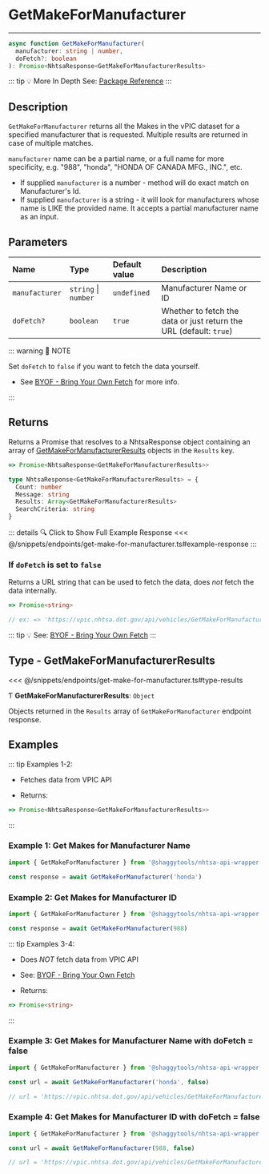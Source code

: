 # GetMakeForManufacturer

---

```typescript
async function GetMakeForManufacturer(
  manufacturer: string | number,
  doFetch?: boolean
): Promise<NhtsaResponse<GetMakeForManufacturerResults>
```

::: tip :bulb: More In Depth
See: [Package Reference](../../../typedoc/api/endpoints/GetMakeForManufacturer)
:::

## Description

`GetMakeForManufacturer` returns all the Makes in the vPIC dataset for a specified manufacturer
that is requested. Multiple results are returned in case of multiple matches.

`manufacturer` name can be a partial name, or a full name for more specificity, e.g. "988",
"honda", "HONDA OF CANADA MFG., INC.", etc.

- If supplied `manufacturer` is a number - method will do exact match on Manufacturer's Id.
- If supplied `manufacturer` is a string - it will look for manufacturers whose name is LIKE the
  provided name. It accepts a partial manufacturer name as an input.

## Parameters

| Name           | Type                 | Default value | Description                                                        |
| :------------- | :------------------- | :------------ | :----------------------------------------------------------------- |
| `manufacturer` | `string` \| `number` | `undefined`   | Manufacturer Name or ID                                            |
| `doFetch?`     | `boolean`            | `true`        | Whether to fetch the data or just return the URL (default: `true`) |

::: warning 📝 NOTE

Set `doFetch` to `false` if you want to fetch the data yourself.

- See [BYOF - Bring Your Own Fetch](../../bring-your-own-fetch.md#option-1-set-dofetch-to-false)
  for more info.

:::

## Returns

Returns a Promise that resolves to a NhtsaResponse object containing an array of
[GetMakeForManufacturerResults](#type-getmakeformanufacturerresults) objects in the `Results` key.

```typescript
=> Promise<NhtsaResponse<GetMakeForManufacturerResults>>
```

```typescript
type NhtsaResponse<GetMakeForManufacturerResults> = {
  Count: number
  Message: string
  Results: Array<GetMakeForManufacturerResults>
  SearchCriteria: string
}
```

::: details :mag: Click to Show Full Example Response
<<< @/snippets/endpoints/get-make-for-manufacturer.ts#example-response
:::

### If `doFetch` is set to `false`

Returns a URL string that can be used to fetch the data, does _not_ fetch the data internally.

```typescript
=> Promise<string>

// ex: => 'https://vpic.nhtsa.dot.gov/api/vehicles/GetMakeForManufacturer/?format=json'
```

::: tip :bulb: See: [BYOF - Bring Your Own Fetch](../../bring-your-own-fetch.md#option-1-set-dofetch-to-false)
:::

## Type - GetMakeForManufacturerResults

<<< @/snippets/endpoints/get-make-for-manufacturer.ts#type-results

Ƭ **GetMakeForManufacturerResults**: `Object`

Objects returned in the `Results` array of `GetMakeForManufacturer` endpoint response.

## Examples

::: tip Examples 1-2:

- Fetches data from VPIC API

- Returns:

```typescript
=> Promise<NhtsaResponse<GetMakeForManufacturerResults>>
```

:::

### Example 1: Get Makes for Manufacturer Name

```ts
import { GetMakeForManufacturer } from '@shaggytools/nhtsa-api-wrapper'

const response = await GetMakeForManufacturer('honda')
```

### Example 2: Get Makes for Manufacturer ID

```ts
import { GetMakeForManufacturer } from '@shaggytools/nhtsa-api-wrapper'

const response = await GetMakeForManufacturer(988)
```

::: tip Examples 3-4:

- Does _NOT_ fetch data from VPIC API

- See: [BYOF - Bring Your Own Fetch](../../bring-your-own-fetch.md#option-1-set-dofetch-to-false)

- Returns:

```typescript
=> Promise<string>
```

:::

### Example 3: Get Makes for Manufacturer Name with doFetch = false

```ts
import { GetMakeForManufacturer } from '@shaggytools/nhtsa-api-wrapper'

const url = await GetMakeForManufacturer('honda', false)

// url = 'https://vpic.nhtsa.dot.gov/api/vehicles/GetMakeForManufacturer/honda?format=json'
```

### Example 4: Get Makes for Manufacturer ID with doFetch = false

```ts
import { GetMakeForManufacturer } from '@shaggytools/nhtsa-api-wrapper'

const url = await GetMakeForManufacturer(988, false)

// url = 'https://vpic.nhtsa.dot.gov/api/vehicles/GetMakeForManufacturer/988?format=json'
```
